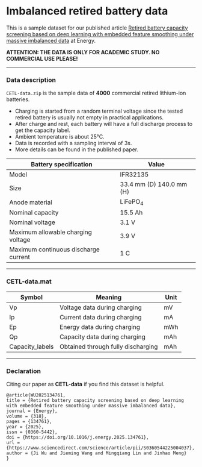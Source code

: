 # Imbalanced retired battery data

This is a sample dataset for our published article [Retired battery capacity screening based on deep learning with embedded feature smoothing under massive imbalanced data](https://www.sciencedirect.com/science/article/pii/S0360544225004037) at Energy.

**ATTENTION: THE DATA IS ONLY FOR ACADEMIC STUDY. NO COMMERCIAL USE PLEASE!**

---
### Data description

`CETL-data.zip` is the sample data of **4000** commercial retired lithium-ion batteries. 
- Charging is started from a random terminal voltage since the tested retired battery is usually not empty in practical applications.
- After charge and rest, each battery will have a full discharge process to get the capacity label.
- Ambient temperature is about 25&deg;C.
- Data is recorded with a sampling interval of 3s.
- More details can be found in the published paper.

|Battery specification	|Value|
| --------   | ------   |
|Model|IFR32135|
|Size	|33.4 mm (D) 140.0 mm (H)|
|Anode material	|LiFePO<sub>4</sub>|
|Nominal capacity	|15.5 Ah|
|Nominal voltage	|3.1 V|
|Maximum allowable charging voltage	|3.9 V|
|Maximum continuous discharge current	|1 C|

---
### CETL-data.mat

|Symbol	|Meaning| Unit|
| --------   | ------   |  ------ |
|Vp |Voltage data during charging |mV |
|Ip	|Current data during charging |mA |
|Ep	|Energy data during charging |mWh |
|Qp	|Capacity data during charging |mAh |
|Capacity_labels	|Obtained through fully discharging |mAh |

---
### Declaration 

Citing our paper as **CETL-data** if you find this dataset is helpful.

```
@article{WU2025134761,
title = {Retired battery capacity screening based on deep learning with embedded feature smoothing under massive imbalanced data},
journal = {Energy},
volume = {318},
pages = {134761},
year = {2025},
issn = {0360-5442},
doi = {https://doi.org/10.1016/j.energy.2025.134761},
url = {https://www.sciencedirect.com/science/article/pii/S0360544225004037},
author = {Ji Wu and Jieming Wang and Mingqiang Lin and Jinhao Meng}
}
```
